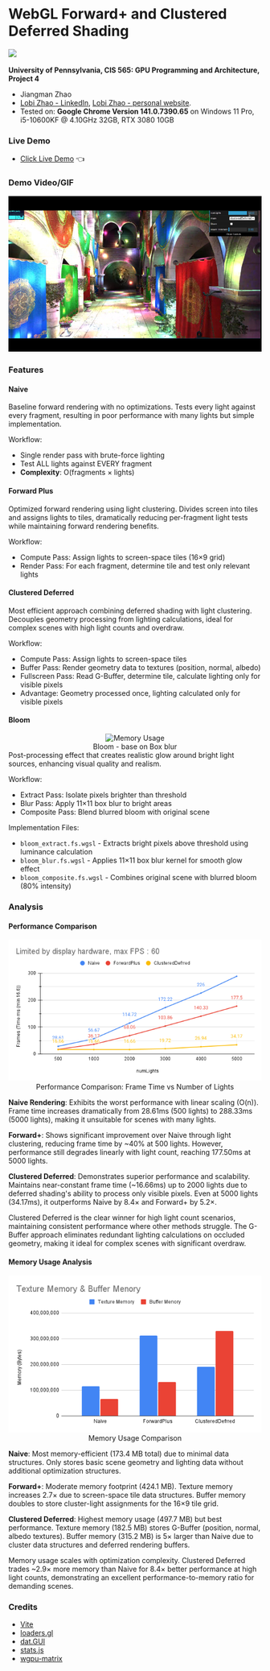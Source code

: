 WebGL Forward+ and Clustered Deferred Shading
======================
[![](img/headImg.png)](https://lobizhao.github.io/Project4-WebGPU-Forward-Plus-and-Clustered-Deferred/)

**University of Pennsylvania, CIS 565: GPU Programming and Architecture, Project 4**

* Jiangman Zhao
* [Lobi Zhao - LinkedIn](https://www.linkedin.com/in/lobizhao/), [Lobi Zhao - personal website](https://lobizhao.github.io/).
* Tested on: **Google Chrome Version 141.0.7390.65**  on
  Windows 11 Pro, i5-10600KF @ 4.10GHz 32GB, RTX 3080 10GB

### Live Demo
- [Click Live Demo](https://lobizhao.github.io/Project4-WebGPU-Forward-Plus-and-Clustered-Deferred/) 👈

### Demo Video/GIF

[![](img/Link.png)](https://youtu.be/jGAp_zoxOQk)

### Features
#### Naive
Baseline forward rendering with no optimizations. Tests every light against every fragment, resulting in poor performance with many lights but simple implementation.

Workflow:
- Single render pass with brute-force lighting
- Test ALL lights against EVERY fragment
- **Complexity**: O(fragments × lights)

#### Forward Plus
Optimized forward rendering using light clustering. Divides screen into tiles and assigns lights to tiles, dramatically reducing per-fragment light tests while maintaining forward rendering benefits.

Workflow:
- Compute Pass: Assign lights to screen-space tiles (16×9 grid)
- Render Pass: For each fragment, determine tile and test only relevant lights

#### Clustered Deferred
Most efficient approach combining deferred shading with light clustering. Decouples geometry processing from lighting calculations, ideal for complex scenes with high light counts and overdraw.

Workflow:
- Compute Pass: Assign lights to screen-space tiles
- Buffer Pass: Render geometry data to textures (position, normal, albedo)
- Fullscreen Pass: Read G-Buffer, determine tile, calculate lighting only for visible pixels
- Advantage: Geometry processed once, lighting calculated only for visible pixels

#### Bloom
<div align="center">
  <img src="img/BloomShowCase0.gif" alt="Memory Usage">
  <br>
  Bloom - base on Box blur
</div>
Post-processing effect that creates realistic glow around bright light sources, enhancing visual quality and realism.

Workflow:
- Extract Pass: Isolate pixels brighter than threshold
- Blur Pass: Apply 11×11 box blur to bright areas
- Composite Pass: Blend blurred bloom with original scene

Implementation Files:
- `bloom_extract.fs.wgsl` - Extracts bright pixels above threshold using luminance calculation
- `bloom_blur.fs.wgsl` - Applies 11×11 box blur kernel for smooth glow effect
- `bloom_composite.fs.wgsl` - Combines original scene with blurred bloom (80% intensity)

### Analysis

#### Performance Comparison

<div align="center">
  <img src="img/lightNum.png" alt="Performance vs Light Count">
  <br>
  Performance Comparison: Frame Time vs Number of Lights
</div>

**Naive Rendering**: Exhibits the worst performance with linear scaling (O(n)). Frame time increases dramatically from 28.61ms (500 lights) to 288.33ms (5000 lights), making it unsuitable for scenes with many lights.

**Forward+**: Shows significant improvement over Naive through light clustering, reducing frame time by ~40% at 500 lights. However, performance still degrades linearly with light count, reaching 177.50ms at 5000 lights.

**Clustered Deferred**: Demonstrates superior performance and scalability. Maintains near-constant frame time (~16.66ms) up to 2000 lights due to deferred shading's ability to process only visible pixels. Even at 5000 lights (34.17ms), it outperforms Naive by 8.4× and Forward+ by 5.2×.

Clustered Deferred is the clear winner for high light count scenarios, maintaining consistent performance where other methods struggle. The G-Buffer approach eliminates redundant lighting calculations on occluded geometry, making it ideal for complex scenes with significant overdraw.

#### Memory Usage Analysis

<div align="center">
  <img src="img/Memory.png" alt="Memory Usage">
  <br>
  Memory Usage Comparison
</div>

**Naive**: Most memory-efficient (173.4 MB total) due to minimal data structures. Only stores basic scene geometry and lighting data without additional optimization structures.

**Forward+**: Moderate memory footprint (424.1 MB). Texture memory increases 2.7× due to screen-space tile data structures. Buffer memory doubles to store cluster-light assignments for the 16×9 tile grid.

**Clustered Deferred**: Highest memory usage (497.7 MB) but best performance. Texture memory (182.5 MB) stores G-Buffer (position, normal, albedo textures). Buffer memory (315.2 MB) is 5× larger than Naive due to cluster data structures and deferred rendering buffers.

Memory usage scales with optimization complexity. Clustered Deferred trades ~2.9× more memory than Naive for 8.4× better performance at high light counts, demonstrating an excellent performance-to-memory ratio for demanding scenes.

### Credits

- [Vite](https://vitejs.dev/)
- [loaders.gl](https://loaders.gl/)
- [dat.GUI](https://github.com/dataarts/dat.gui)
- [stats.js](https://github.com/mrdoob/stats.js)
- [wgpu-matrix](https://github.com/greggman/wgpu-matrix)
